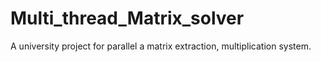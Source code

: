 # Multi_thread_Matrix_solver
A university project for parallel a matrix extraction, multiplication system.
